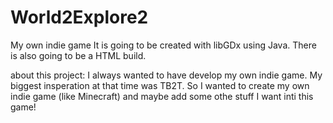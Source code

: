# World2Explore2
My own indie game
It is going to be created with libGDx using Java.
There is also going to be a HTML build.

about this project:
I always wanted to have develop my own indie game. My biggest insperation at that time was TB2T. So I wanted to create my own indie game (like Minecraft) and maybe add some othe stuff I want inti this game!
